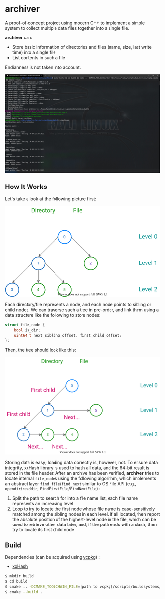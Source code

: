 # archiver

A proof-of-concept project using modern C++ to implement a simple system to collect multiple data files together into a single file.

**archiver** can:
- Store basic information of directories and files (name, size, last write time) into a single file
- List contents in such a file

Endianness is not taken into account.

<img src="Images/Screenshots/archiver.jpg">

## How It Works
Let's take a look at the following picture first:

![Tree on disk](Images/Diagrams/Tree-01.svg)

Each directory/file represents a node, and each node points to sibling or child nodes. We can traverse such a tree in pre-order, and link them using a data structure like the following to store nodes:

```CPP
struct file_node {
    bool is_dir;
    uint64_t next_sibling_offset, first_child_offset;
};
```

Then, the tree should look like this:

![Tree in file](Images/Diagrams/Tree-02.svg)

Storing data is easy; loading data correctly is, however, not. To ensure data integrity, xxHash library is used to hash all data, and the 64-bit result is stored in the file header. After an archive has been verified, **archiver** tries to locate internal ```file_node```s using the following algorithm, which implements an abstract layer ```find_file```/```find_next``` similar to OS File API (e.g., ```opendir```/```readdir```, ```FindFirstFile```/```FindNextFile```) :
1. Split the path to search for into a file name list, each file name represents an increasing level
2. Loop to try to locate the first node whose file name is case-sensitively matched among the sibling nodes in each level. If all located, then report the absolute position of the highest-level node in the file, which can be used to retrieve other data later, and, if the path ends with a slash, then try to locate its first child node

## Build

Dependencies (can be acquired using [vcpkg](https://github.com/microsoft/vcpkg)) :
- [xxHash](https://github.com/Cyan4973/xxHash)

```sh
$ mkdir build
$ cd build
$ cmake .. -DCMAKE_TOOLCHAIN_FILE=[path to vcpkg]/scripts/buildsystems/vcpkg.cmake
$ cmake --build .
```
